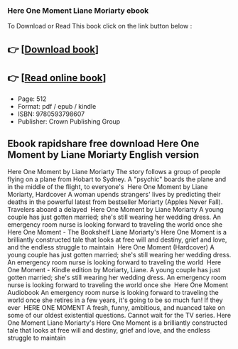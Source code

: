 ### Here One Moment Liane Moriarty ebook

To Download or Read This book click on the link button below :

## 👉  [**[Download book](http://get-pdfs.com/download.php?group=book&from=github.com&id=717099&lnk=1063 "Download book")**]

## 👉  [**[Read online book](http://get-pdfs.com/download.php?group=book&from=github.com&id=717099&lnk=1063 "Read online book")**]


* Page: 512
* Format: pdf / epub / kindle
* ISBN: 9780593798607
* Publisher: Crown Publishing Group



## Ebook rapidshare free download Here One Moment by Liane Moriarty English version



 Here One Moment by Liane Moriarty The story follows a group of people flying on a plane from Hobart to Sydney. A &quot;psychic&quot; boards the plane and in the middle of the flight, to everyone&#039;s 
 Here One Moment by Liane Moriarty, Hardcover A woman upends strangers&#039; lives by predicting their deaths in the powerful latest from bestseller Moriarty (Apples Never Fall). Travelers aboard a delayed 
 Here One Moment by Liane Moriarty A young couple has just gotten married; she&#039;s still wearing her wedding dress. An emergency room nurse is looking forward to traveling the world once she 
 Here One Moment - The Bookshelf Liane Moriarty&#039;s Here One Moment is a brilliantly constructed tale that looks at free will and destiny, grief and love, and the endless struggle to maintain 
 Here One Moment (Hardcover) A young couple has just gotten married; she&#039;s still wearing her wedding dress. An emergency room nurse is looking forward to traveling the world 
 Here One Moment - Kindle edition by Moriarty, Liane. A young couple has just gotten married; she&#039;s still wearing her wedding dress. An emergency room nurse is looking forward to traveling the world once she 
 Here One Moment Audiobook An emergency room nurse is looking forward to traveling the world once she retires in a few years, it&#039;s going to be so much fun! If they ever 
 HERE ONE MOMENT A fresh, funny, ambitious, and nuanced take on some of our oldest existential questions. Cannot wait for the TV series.
 Here One Moment Liane Moriarty&#039;s Here One Moment is a brilliantly constructed tale that looks at free will and destiny, grief and love, and the endless struggle to maintain 





